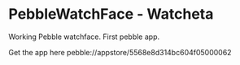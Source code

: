# PebbleWatchFace - Watcheta
Working Pebble watchface. First pebble app.

Get the app here pebble://appstore/5568e8d314bc604f05000062
